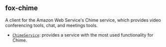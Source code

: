 ## fox-chime

A client for the Amazon Web Service's Chime service, which provides video conferencing tools, chat, and meetings tools.


* [`ChimeService`](./src/main/java/com/ensolvers/fox/chime/ChimeService.java): provides a service with the most used functionality for Chime.